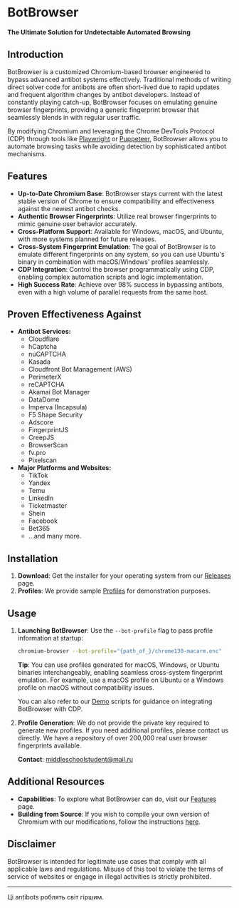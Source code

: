 # BotBrowser

**The Ultimate Solution for Undetectable Automated Browsing**

## Introduction

BotBrowser is a customized Chromium-based browser engineered to bypass advanced antibot systems effectively. Traditional methods of writing direct solver code for antibots are often short-lived due to rapid updates and frequent algorithm changes by antibot developers. Instead of constantly playing catch-up, BotBrowser focuses on emulating genuine browser fingerprints, providing a generic fingerprint browser that seamlessly blends in with regular user traffic.

By modifying Chromium and leveraging the Chrome DevTools Protocol (CDP) through tools like [Playwright](demo/playwright) or [Puppeteer](demo/puppeteer), BotBrowser allows you to automate browsing tasks while avoiding detection by sophisticated antibot mechanisms.

## Features

- **Up-to-Date Chromium Base**: BotBrowser stays current with the latest stable version of Chrome to ensure compatibility and effectiveness against the newest antibot checks.
- **Authentic Browser Fingerprints**: Utilize real browser fingerprints to mimic genuine user behavior accurately.
- **Cross-Platform Support**: Available for Windows, macOS, and Ubuntu, with more systems planned for future releases.
- **Cross-System Fingerprint Emulation**: The goal of BotBrowser is to emulate different fingerprints on any system, so you can use Ubuntu's binary in combination with macOS/Windows' profiles seamlessly.
- **CDP Integration**: Control the browser programmatically using CDP, enabling complex automation scripts and logic implementation.
- **High Success Rate**: Achieve over 98% success in bypassing antibots, even with a high volume of parallel requests from the same host.

## Proven Effectiveness Against

- **Antibot Services:**
  - Cloudflare
  - hCaptcha
  - nuCAPTCHA
  - Kasada
  - Cloudfront Bot Management (AWS)
  - PerimeterX
  - reCAPTCHA
  - Akamai Bot Manager
  - DataDome
  - Imperva (Incapsula)
  - F5 Shape Security
  - Adscore
  - FingerprintJS
  - CreepJS
  - BrowserScan
  - fv.pro
  - Pixelscan
- **Major Platforms and Websites:**
  - TikTok
  - Yandex
  - Temu
  - LinkedIn
  - Ticketmaster
  - Shein
  - Facebook
  - Bet365
  - ...and many more.

## Installation

1. **Download**: Get the installer for your operating system from our [Releases](https://github.com/MiddleSchoolStudent/BotBrowser/releases) page.
2. **Profiles**: We provide sample [Profiles](profiles) for demonstration purposes.

## Usage

1. **Launching BotBrowser**: Use the `--bot-profile` flag to pass profile information at startup:

   ```bash
   chromium-browser --bot-profile="{path_of_}/chrome130-macarm.enc"
   ```

    **Tip**: You can use profiles generated for macOS, Windows, or Ubuntu binaries interchangeably, enabling seamless cross-system fingerprint emulation. For example, use a macOS profile on Ubuntu or a Windows profile on macOS without compatibility issues.

    You can also refer to our [Demo](demo) scripts for guidance on integrating BotBrowser with CDP.

2. **Profile Generation**: We do not provide the private key required to generate new profiles. If you need additional profiles, please contact us directly. We have a repository of over 200,000 real user browser fingerprints available.

    **Contact**: middleschoolstudent@mail.ru

## Additional Resources

- **Capabilities**: To explore what BotBrowser can do, visit our [Features](profiles#features) page.
- **Building from Source**: If you wish to compile your own version of Chromium with our modifications, follow the instructions [here](build).

## Disclaimer

BotBrowser is intended for legitimate use cases that comply with all applicable laws and regulations. Misuse of this tool to violate the terms of service of websites or engage in illegal activities is strictly prohibited.

---

Ці antibots роблять світ гіршим.
